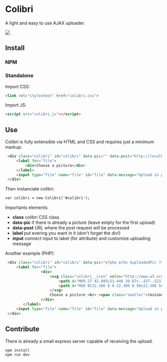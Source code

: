 # Colibri

A light and easy to use AJAX uploader.

![](https://media.giphy.com/media/l4FGp62U3cIVgrTxu/giphy.gif)

## Install

### NPM

### Standalone

Import CSS:

```html
<link rel="stylesheet" href="colibri.css">
```

Import JS:

```html
<script src="colibri.js"></script>
```

## Use

Colibri is fully extensible via HTML and CSS and requires just a minimum markup:

```html
 <div class="colibri" id="colibri" data-pic="" data-post="http://localhost:5000/upload">
     <label for="file">
         <div>Choose a picture</div>
     </label>
     <input type="file" name="file" id="file" data-message="Upload in progress...">
 </div>
```

Then instanciate colibri:

```html
var colibri = new Colibri('#colibri');
```

Importants elements:

* **class** colibri CSS class
* **data-pic** if there is already a picture (leave empty for the first upload) 
* **data-post** URL where the post request will be processed
* **label** put evering you want in it (don't forget the div!)
* **input** connect input to label (for attribute) and customize uploading message

Another example (PHP):

```html
 <div class="colibri" id="colibri" data-pic="<?php echo $uploadedPic ?>" data-post="/upload.php">
     <label for="file">
                <div>
                    <svg class="colibri__icon" xmlns="http://www.w3.org/2000/svg" viewBox="0 0 100 100">
                        <path d="M69.27 42.085L51.448 20.67c-.437-.523-.95-.714-1.447-.68-.496-.034-1.01.157-1.447.68L30.73 42.086c-1.1 1.32-.462 3.494 1.445 3.494h7.48v32.385c0 1.116.93 2.047 2.046 2.047h16.6c1.115 0 2.046-.93 2.046-2.047V45.58h7.48c1.906 0 2.545-2.176 1.445-3.495z"/>
                        <path d="M50 0C22.386 0 0 22.386 0 50s22.386 50 50 50 50-22.386 50-50S77.614 0 50 0zm0 92C26.804 92 8 73.195 8 50 8 26.804 26.804 8 50 8c23.195 0 42 18.804 42 42 0 23.195-18.805 42-42 42z"/>
                    </svg>
                    Choose a picture <br> <span class="smaller">(minimum 1280px)</span>
                </div>
        </label>
     <input type="file" name="file" id="file" data-message="Upload in progress...">
 </div>
```

## Contribute

There is already a small express server capable of receiving the upload.

```bash
npm install
npm run dev
```

